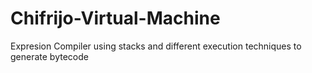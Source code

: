 # Chifrijo-Virtual-Machine
Expresion Compiler using stacks and different execution techniques to generate bytecode
